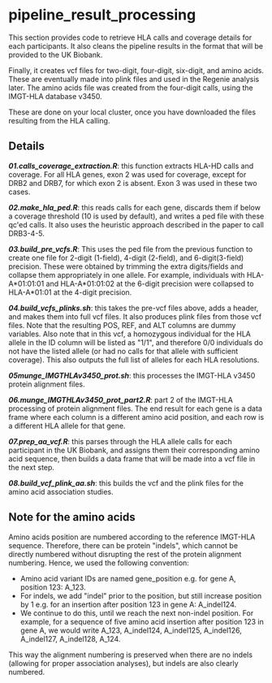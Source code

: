 # pipeline_result_processing

This section provides code to retrieve HLA calls and coverage details for each participants. It also cleans the pipeline results in the format that will be provided to the UK Biobank.

Finally, it creates vcf files for two-digit, four-digit, six-digit, and amino acids. These are eventually made into plink files and used in the Regenie analysis later. The amino acids file was created from the four-digit calls, using the IMGT-HLA database v3450.

These are done on your local cluster, once you have downloaded the files resulting from the HLA calling.

## Details

***01.calls_coverage_extraction.R***: this function extracts HLA-HD calls and coverage. For all HLA genes, exon 2 was used for coverage, except for DRB2 and DRB7, for which exon 2 is absent. Exon 3 was used in these two cases.

***02.make_hla_ped.R***: this reads calls for each gene, discards them if below a coverage threshold (10 is used by default), and writes a ped file with these qc'ed calls. It also uses the heuristic approach described in the paper to call DRB3-4-5.

***03.build_pre_vcfs.R***: This uses the ped file from the previous function to create one file for 2-digit (1-field), 4-digit (2-field), and 6-digit(3-field) precision. These were obtained by trimming the extra digits/fields and collapse them appropriately in one allele. For example, individuals with HLA-A\*01:01:01 and HLA-A\*01:01:02 at the 6-digit precision were collapsed to HLA-A\*01:01 at the 4-digit precision.

***04.build_vcfs_plinks.sh***: this takes the pre-vcf files above, adds a header, and makes them into full vcf files. It also produces plink files from those vcf files. Note that the resulting POS, REF, and ALT columns are dummy variables. Also note that in this vcf, a homozygous individual for the HLA allele in the ID column will be listed as "1/1", and therefore 0/0 individuals do not have the listed allele (or had no calls for that allele with sufficient coverage). This also outputs the full list of alleles for each HLA resolutions.

***05munge_IMGTHLAv3450_prot.sh***: this processes the IMGT-HLA v3450 protein alignment files.

***06.munge_IMGTHLAv3450_prot_part2.R***: part 2 of the IMGT-HLA processing of protein alignment files. The end result for each gene is a data frame where each column is a different amino acid position, and each row is a different HLA allele for that gene.

***07.prep_aa_vcf.R***: this parses through the HLA allele calls for each participant in the UK Biobank, and assigns them their corresponding amino acid sequence, then builds a data frame that will be made into a vcf file in the next step.

***08.build_vcf_plink_aa.sh***: this builds the vcf and the plink files for the amino acid association studies.

## Note for the amino acids
Amino acids position are numbered according to the reference IMGT-HLA sequence. Therefore, there can be protein "indels", which cannot be directly numbered without disrupting the rest of the protein alignment numbering. Hence, we used the following convention:
- Amino acid variant IDs are named gene_position e.g. for gene A, position 123: A_123.
- For indels, we add "indel" prior to the position, but still increase position by 1 e.g. for an insertion after position 123 in gene A: A_indel124.
- We continue to do this, until we reach the next non-indel position. For example, for a sequence of five amino acid insertion after position 123 in gene A, we would write A_123, A_indel124, A_indel125, A_indel126, A_indel127, A_indel128, A_124.

This way the alignment numbering is preserved when there are no indels (allowing for proper association analyses), but indels are also clearly numbered.
